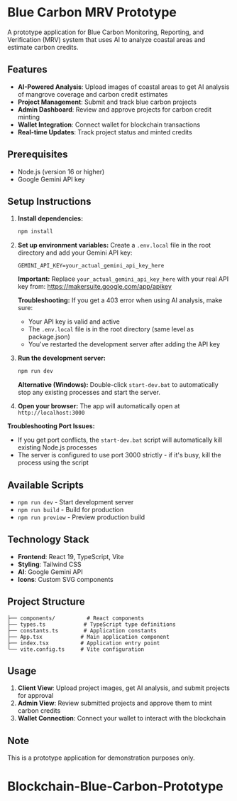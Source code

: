 # Blue Carbon MRV Prototype

A prototype application for Blue Carbon Monitoring, Reporting, and Verification (MRV) system that uses AI to analyze coastal areas and estimate carbon credits.

## Features

- **AI-Powered Analysis**: Upload images of coastal areas to get AI analysis of mangrove coverage and carbon credit estimates
- **Project Management**: Submit and track blue carbon projects
- **Admin Dashboard**: Review and approve projects for carbon credit minting
- **Wallet Integration**: Connect wallet for blockchain transactions
- **Real-time Updates**: Track project status and minted credits

## Prerequisites

- Node.js (version 16 or higher)
- Google Gemini API key

## Setup Instructions

1. **Install dependencies:**
   ```bash
   npm install
   ```

2. **Set up environment variables:**
   Create a `.env.local` file in the root directory and add your Gemini API key:
   ```
   GEMINI_API_KEY=your_actual_gemini_api_key_here
   ```
   
   **Important:** Replace `your_actual_gemini_api_key_here` with your real API key from: https://makersuite.google.com/app/apikey
   
   **Troubleshooting:** If you get a 403 error when using AI analysis, make sure:
   - Your API key is valid and active
   - The `.env.local` file is in the root directory (same level as package.json)
   - You've restarted the development server after adding the API key

3. **Run the development server:**
   ```bash
   npm run dev
   ```
   
   **Alternative (Windows):** Double-click `start-dev.bat` to automatically stop any existing processes and start the server.

4. **Open your browser:**
   The app will automatically open at `http://localhost:3000`

**Troubleshooting Port Issues:**
- If you get port conflicts, the `start-dev.bat` script will automatically kill existing Node.js processes
- The server is configured to use port 3000 strictly - if it's busy, kill the process using the script

## Available Scripts

- `npm run dev` - Start development server
- `npm run build` - Build for production
- `npm run preview` - Preview production build

## Technology Stack

- **Frontend**: React 19, TypeScript, Vite
- **Styling**: Tailwind CSS
- **AI**: Google Gemini API
- **Icons**: Custom SVG components

## Project Structure

```
├── components/          # React components
├── types.ts            # TypeScript type definitions
├── constants.ts        # Application constants
├── App.tsx            # Main application component
├── index.tsx          # Application entry point
└── vite.config.ts     # Vite configuration
```

## Usage

1. **Client View**: Upload project images, get AI analysis, and submit projects for approval
2. **Admin View**: Review submitted projects and approve them to mint carbon credits
3. **Wallet Connection**: Connect your wallet to interact with the blockchain

## Note

This is a prototype application for demonstration purposes only.
# Blockchain-Blue-Carbon-Prototype
